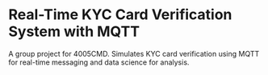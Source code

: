 # Real-Time KYC Card Verification System with MQTT
A group project for 4005CMD. Simulates KYC card verification using MQTT for real-time messaging and data science for analysis.
